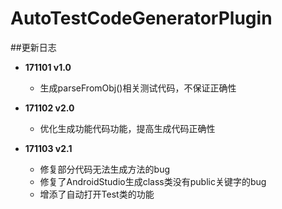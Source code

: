 # AutoTestCodeGeneratorPlugin

##更新日志
- **171101  v1.0**
  - 生成parseFromObj()相关测试代码，不保证正确性

- **171102  v2.0**
  - 优化生成功能代码功能，提高生成代码正确性

- **171103  v2.1**
  - 修复部分代码无法生成方法的bug
  - 修复了AndroidStudio生成class类没有public关键字的bug
  - 增添了自动打开Test类的功能

